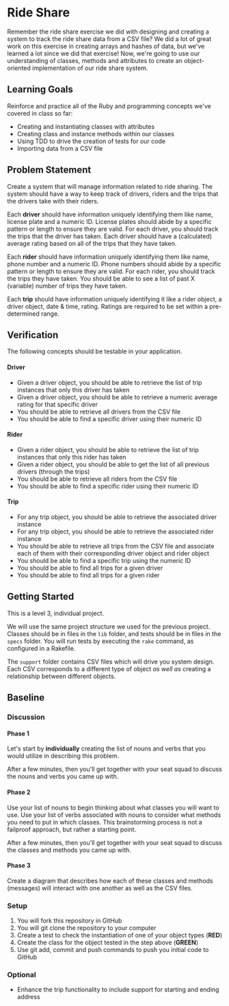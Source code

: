 # Ride Share
Remember the ride share exercise we did with designing and creating a system to track the ride share data from a CSV file? We did a lot of great work on this exercise in creating arrays and hashes of data, but we've learned a lot since we did that exercise! Now, we're going to use our understanding of classes, methods and attributes to create an object-oriented implementation of our ride share system.

## Learning Goals
Reinforce and practice all of the Ruby and programming concepts we've covered in class so far:
- Creating and instantiating classes with attributes
- Creating class and instance methods within our classes
- Using TDD to drive the creation of tests for our code
- Importing data from a CSV file

## Problem Statement
Create a system that will manage information related to ride sharing. The system should have a way to keep track of drivers, riders and the trips that the drivers take with their riders.

Each **driver** should have information uniquely identifying them like name, license plate and a numeric ID. License plates should abide by a specific pattern or length to ensure they are valid. For each driver, you should track the trips that the driver has taken. Each driver should have a (calculated) average rating based on all of the trips that they have taken.

Each **rider** should have information uniquely identifying them like name, phone number and a numeric ID. Phone numbers should abide by a specific pattern or length to ensure they are valid. For each rider, you should track the trips they have taken. You should be able to see a list of past X (variable) number of trips they have taken.

Each **trip** should have information uniquely identifying it like a rider object, a driver object, date & time, rating. Ratings are required to be set within a pre-determined range.

## Verification
The following concepts should be testable in your application.

#### Driver
- Given a driver object, you should be able to retrieve the list of trip instances that only this driver has taken
- Given a driver object, you should be able to retrieve a numeric average rating for that specific driver
- You should be able to retrieve all drivers from the CSV file
- You should be able to find a specific driver using their numeric ID

#### Rider
- Given a rider object, you should be able to retrieve the list of trip instances that only this rider has taken
- Given a rider object, you should be able to get the list of all previous drivers (through the trips)
- You should be able to retrieve all riders from the CSV file
- You should be able to find a specific rider using their numeric ID

#### Trip
- For any trip object, you should be able to retrieve the associated driver instance
- For any trip object, you should be able to retrieve the associated rider instance
- You should be able to retrieve all trips from the CSV file and associate each of them with their corresponding driver object and rider object
- You should be able to find a specific trip using the numeric ID
- You should be able to find all trips for a given driver
- You should be able to find all trips for a given rider

## Getting Started
This is a level 3, individual project.

We will use the same project structure we used for the previous project. Classes should be in files in the `lib` folder, and tests should be in files in the `specs` folder. You will run tests by executing the `rake` command, as configured in  a Rakefile.

The `support` folder contains CSV files which will drive you system design. Each CSV corresponds to a different type of object _as well as_ creating a relationship between different objects.

## Baseline
### Discussion
#### Phase 1
Let's start by **individually** creating the list of nouns and verbs that you would utilize in describing this problem.

After a few minutes, then you'll get together with your seat squad to discuss the nouns and verbs you came up with.

#### Phase 2
Use your list of nouns to begin thinking about what classes you will want to use. Use your list of verbs associated with nouns to consider what methods you need to put in which classes. This brainstorming process is not a failproof approach, but rather a starting point.

After a few minutes, then you'll get together with your seat squad to discuss the classes and methods you came up with.

#### Phase 3
Create a diagram that describes how each of these classes and methods (messages) will interact with one another as well as the CSV files.

### Setup
1. You will fork this repository in GitHub
1. You will git clone the repository to your computer
1. Create a test to check the instantiation of one of your object types (**RED**)
1. Create the class for the object tested in the step above (**GREEN**)
1. Use git add, commit and push commands to push you initial code to GitHub

### Optional
- Enhance the trip functionality to include support for starting and ending address
